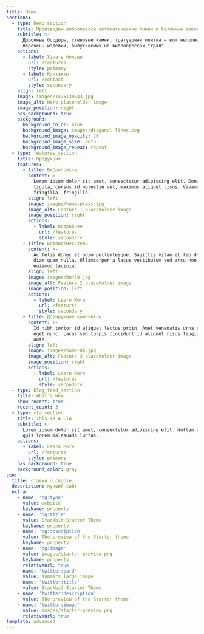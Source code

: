 ```yaml
---
title: Home
sections:
  - type: hero_section
    title: Производим вибропрессы автоматические линии и бетонные заводы
    subtitle: >-
      Дорожные бордюры, стеновые камни, тратуарная плитка — вот неполный
      перечень изделий, выпускаемых на вибропрессах "Урал"
    actions:
      - label: Узнать больше
        url: /features
        style: primary
      - label: Контакты
        url: /contact
        style: secondary
    align: left
    image: images/1475130643.jpg
    image_alt: Hero placeholder image
    image_position: right
    has_background: true
    background:
      background_color: blue
      background_image: images/diagonal-lines.svg
      background_image_opacity: 20
      background_image_size: auto
      background_image_repeat: repeat
  - type: features_section
    title: Продукция
    features:
      - title: Вибропрессы
        content: >-
          Lorem ipsum dolor sit amet, consectetur adipiscing elit. Donec nisl
          ligula, cursus id molestie vel, maximus aliquet risus. Vivamus in nibh
          fringilla, fringilla.
        align: left
        image: images/home-press.jpg
        image_alt: Feature 1 placeholder image
        image_position: right
        actions:
          - label: подробнее
            url: /features
            style: secondary
      - title: Бетоносмесители
        content: >-
          Ac felis donec et odio pellentesque. Sagittis vitae et leo duis ut
          diam quam nulla. Ullamcorper a lacus vestibulum sed arcu non odio
          euismod lacinia.
        align: left
        image: images/бп450.jpg
        image_alt: Feature 2 placeholder image
        image_position: left
        actions:
          - label: Learn More
            url: /features
            style: secondary
      - title: Дозирующие комплексы
        content: >-
          Id nibh tortor id aliquet lectus proin. Amet venenatis urna cursus
          eget nunc. Lacus sed turpis tincidunt id aliquet risus feugiat in
          ante.
        align: left
        image: images/home-dk.jpg
        image_alt: Feature 3 placeholder image
        image_position: right
        actions:
          - label: Learn More
            url: /features
            style: secondary
  - type: blog_feed_section
    title: What's New
    show_recent: true
    recent_count: 3
  - type: cta_section
    title: This Is A CTA
    subtitle: >-
      Lorem ipsum dolor sit amet, consectetur adipiscing elit. Nullam a metus
      quis lorem malesuada luctus.
    actions:
      - label: Learn More
        url: /features
        style: primary
    has_background: true
    background_color: gray
seo:
  title: ставки о спорте
  description: лучший сайт
  extra:
    - name: 'og:type'
      value: website
      keyName: property
    - name: 'og:title'
      value: Stackbit Starter Theme
      keyName: property
    - name: 'og:description'
      value: The preview of the Starter theme
      keyName: property
    - name: 'og:image'
      value: images/starter-preview.png
      keyName: property
      relativeUrl: true
    - name: 'twitter:card'
      value: summary_large_image
    - name: 'twitter:title'
      value: Stackbit Starter Theme
    - name: 'twitter:description'
      value: The preview of the Starter theme
    - name: 'twitter:image'
      value: images/starter-preview.png
      relativeUrl: true
template: advanced
---
```

